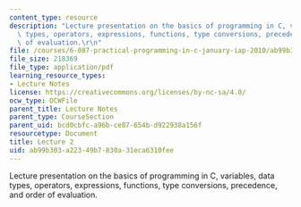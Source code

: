 ```yaml
---
content_type: resource
description: "Lecture presentation on the basics of programming in C, variables, data\
  \ types, operators, expressions, functions, type conversions, precedence, and order\
  \ of evaluation.\r\n"
file: /courses/6-087-practical-programming-in-c-january-iap-2010/ab99b303a22349b7830a31eca6310fee_MIT6_087IAP10_lec02.pdf
file_size: 218369
file_type: application/pdf
learning_resource_types:
- Lecture Notes
license: https://creativecommons.org/licenses/by-nc-sa/4.0/
ocw_type: OCWFile
parent_title: Lecture Notes
parent_type: CourseSection
parent_uid: bcd0cbfc-a96b-ce87-654b-d922938a156f
resourcetype: Document
title: Lecture 2
uid: ab99b303-a223-49b7-830a-31eca6310fee
---
```

Lecture presentation on the basics of programming in C, variables, data types, operators, expressions, functions, type conversions, precedence, and order of evaluation.
